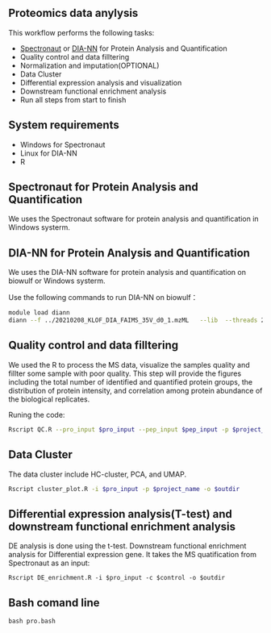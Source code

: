 
## Proteomics data anylysis 

This workflow performs the following tasks:
- [Spectronaut](https://biognosys.com/resources/spectronaut-the-deepest-proteome-coverage-available/) or [DIA-NN](https://github.com/vdemichev/DiaNN) for Protein Analysis and Quantification
- Quality control and data filltering
- Normalization and imputation(OPTIONAL)
- Data Cluster
- Differential expression analysis and visualization
- Downstream functional enrichment analysis
- Run all steps from start to finish

## System requirements
- Windows for Spectronaut
- Linux for DIA-NN
- R 


## Spectronaut for Protein Analysis and Quantification
We uses the Spectronaut software for protein analysis and quantification in Windows systerm.

## DIA-NN for Protein Analysis and Quantification
We uses the DIA-NN software for protein analysis and quantification on biowulf or Windows systerm.

Use the following commands to run DIA-NN on biowulf：
``` bash
module load diann
diann --f ../20210208_KLOF_DIA_FAIMS_35V_d0_1.mzML   --lib  --threads 24 --verbose 1 --out ./report.tsv --qvalue 0.01 --matrices --out-lib ./report-lib.tsv --gen-spec-lib --predictor --fasta ../uniprot-proteome_Human_UP000005640_20191105.fasta --fasta-search --min-fr-mz 200 --max-fr-mz 2000 --met-excision --cut K*,R* --missed-cleavages 2 --min-pep-len 7 --max-pep-len 52 --min-pr-mz 300 --max-pr-mz 1800 --min-pr-charge 1 --max-pr-charge 4 --unimod4 --var-mods 5 --var-mod UniMod:35,15.994915,M --var-mod UniMod:1,42.010565,*n --monitor-mod UniMod:1 --reanalyse --relaxed-prot-inf --smart-profiling --peak-center --no-ifs-removal 
``` 

## Quality control and data filltering
We used the R to process the MS data, visualize the samples quality and fillter some sample with poor quality. This step will provide the figures including the total number of identified and quantified protein groups, the distribution of protein intensity, and correlation among protein abundance of the biological replicates.

Runing the code:
``` bash
Rscript QC.R --pro_input $pro_input --pep_input $pep_input -p $project_name -o $outdir
``` 

## Data Cluster
The data cluster include HC-cluster, PCA, and UMAP.

``` bash
Rscript cluster_plot.R -i $pro_input -p $project_name -o $outdir
``` 


## Differential expression analysis(T-test) and downstream functional enrichment analysis
DE analysis is done using the t-test. Downstream functional enrichment analysis for Differential expression gene. It takes the MS quatification from Spectronaut as an input:
```
Rscript DE_enrichment.R -i $pro_input -c $control -o $outdir 
```

## Bash comand line

```
bash pro.bash
```

